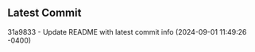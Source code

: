 
## Latest Commit
31a9833 - Update README with latest commit info (2024-09-01 11:49:26 -0400) <Yunxi-Zhou>
